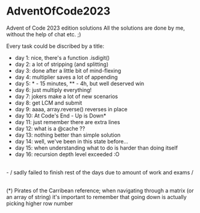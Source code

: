 # AdventOfCode2023
Advent of Code 2023 edition solutions
All the solutions are done by me, without the help of chat etc. ;)

Every task could be discribed by a title:

- day 1: nice, there's a function .isdigit()
- day 2: a lot of stripping (and splitting)
- day 3: done after a little bit of mind-flexing
- day 4: multiplier saves a lot of appending
- day 5: * - 15 minutes, ** - 4h, but well deserved win
- day 6: just multiply everything!
- day 7: jokers make a lot of new scenarios
- day 8: get LCM and submit
- day 9: aaaa, array.reverse() reverses in place
- day 10: At Code's End - Up is Down*
- day 11: just remember there are extra lines
- day 12: what is a @cache ??
- day 13: nothing better than simple solution
- day 14: well, we've been in this state before...
- day 15: when understanding what to do is harder than doing itself
- day 16: recursion depth level exceeded :O
<br>
- / sadly failed to finish rest of the days due to amount of work and exams /
<br>
<br>

(*) Pirates of the Carribean reference; when navigating through a matrix (or an array of string) it's important to remember that going down is actually picking higher row number